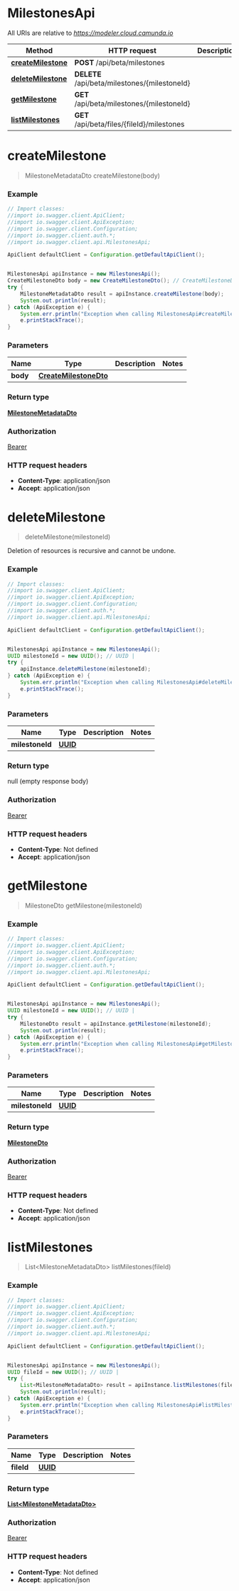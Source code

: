 # MilestonesApi

All URIs are relative to *https://modeler.cloud.camunda.io*

Method | HTTP request | Description
------------- | ------------- | -------------
[**createMilestone**](MilestonesApi.md#createMilestone) | **POST** /api/beta/milestones | 
[**deleteMilestone**](MilestonesApi.md#deleteMilestone) | **DELETE** /api/beta/milestones/{milestoneId} | 
[**getMilestone**](MilestonesApi.md#getMilestone) | **GET** /api/beta/milestones/{milestoneId} | 
[**listMilestones**](MilestonesApi.md#listMilestones) | **GET** /api/beta/files/{fileId}/milestones | 

<a name="createMilestone"></a>
# **createMilestone**
> MilestoneMetadataDto createMilestone(body)



### Example
```java
// Import classes:
//import io.swagger.client.ApiClient;
//import io.swagger.client.ApiException;
//import io.swagger.client.Configuration;
//import io.swagger.client.auth.*;
//import io.swagger.client.api.MilestonesApi;

ApiClient defaultClient = Configuration.getDefaultApiClient();


MilestonesApi apiInstance = new MilestonesApi();
CreateMilestoneDto body = new CreateMilestoneDto(); // CreateMilestoneDto | 
try {
    MilestoneMetadataDto result = apiInstance.createMilestone(body);
    System.out.println(result);
} catch (ApiException e) {
    System.err.println("Exception when calling MilestonesApi#createMilestone");
    e.printStackTrace();
}
```

### Parameters

Name | Type | Description  | Notes
------------- | ------------- | ------------- | -------------
 **body** | [**CreateMilestoneDto**](CreateMilestoneDto.md)|  |

### Return type

[**MilestoneMetadataDto**](MilestoneMetadataDto.md)

### Authorization

[Bearer](../README.md#Bearer)

### HTTP request headers

 - **Content-Type**: application/json
 - **Accept**: application/json

<a name="deleteMilestone"></a>
# **deleteMilestone**
> deleteMilestone(milestoneId)



Deletion of resources is recursive and cannot be undone.

### Example
```java
// Import classes:
//import io.swagger.client.ApiClient;
//import io.swagger.client.ApiException;
//import io.swagger.client.Configuration;
//import io.swagger.client.auth.*;
//import io.swagger.client.api.MilestonesApi;

ApiClient defaultClient = Configuration.getDefaultApiClient();


MilestonesApi apiInstance = new MilestonesApi();
UUID milestoneId = new UUID(); // UUID | 
try {
    apiInstance.deleteMilestone(milestoneId);
} catch (ApiException e) {
    System.err.println("Exception when calling MilestonesApi#deleteMilestone");
    e.printStackTrace();
}
```

### Parameters

Name | Type | Description  | Notes
------------- | ------------- | ------------- | -------------
 **milestoneId** | [**UUID**](.md)|  |

### Return type

null (empty response body)

### Authorization

[Bearer](../README.md#Bearer)

### HTTP request headers

 - **Content-Type**: Not defined
 - **Accept**: application/json

<a name="getMilestone"></a>
# **getMilestone**
> MilestoneDto getMilestone(milestoneId)



### Example
```java
// Import classes:
//import io.swagger.client.ApiClient;
//import io.swagger.client.ApiException;
//import io.swagger.client.Configuration;
//import io.swagger.client.auth.*;
//import io.swagger.client.api.MilestonesApi;

ApiClient defaultClient = Configuration.getDefaultApiClient();


MilestonesApi apiInstance = new MilestonesApi();
UUID milestoneId = new UUID(); // UUID | 
try {
    MilestoneDto result = apiInstance.getMilestone(milestoneId);
    System.out.println(result);
} catch (ApiException e) {
    System.err.println("Exception when calling MilestonesApi#getMilestone");
    e.printStackTrace();
}
```

### Parameters

Name | Type | Description  | Notes
------------- | ------------- | ------------- | -------------
 **milestoneId** | [**UUID**](.md)|  |

### Return type

[**MilestoneDto**](MilestoneDto.md)

### Authorization

[Bearer](../README.md#Bearer)

### HTTP request headers

 - **Content-Type**: Not defined
 - **Accept**: application/json

<a name="listMilestones"></a>
# **listMilestones**
> List&lt;MilestoneMetadataDto&gt; listMilestones(fileId)



### Example
```java
// Import classes:
//import io.swagger.client.ApiClient;
//import io.swagger.client.ApiException;
//import io.swagger.client.Configuration;
//import io.swagger.client.auth.*;
//import io.swagger.client.api.MilestonesApi;

ApiClient defaultClient = Configuration.getDefaultApiClient();


MilestonesApi apiInstance = new MilestonesApi();
UUID fileId = new UUID(); // UUID | 
try {
    List<MilestoneMetadataDto> result = apiInstance.listMilestones(fileId);
    System.out.println(result);
} catch (ApiException e) {
    System.err.println("Exception when calling MilestonesApi#listMilestones");
    e.printStackTrace();
}
```

### Parameters

Name | Type | Description  | Notes
------------- | ------------- | ------------- | -------------
 **fileId** | [**UUID**](.md)|  |

### Return type

[**List&lt;MilestoneMetadataDto&gt;**](MilestoneMetadataDto.md)

### Authorization

[Bearer](../README.md#Bearer)

### HTTP request headers

 - **Content-Type**: Not defined
 - **Accept**: application/json

